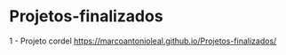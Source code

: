 # Projetos-finalizados
 1 - Projeto cordel https://marcoantonioleal.github.io/Projetos-finalizados/ <br>

